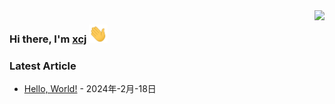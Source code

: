 <img align="right" src="https://github-readme-stats.vercel.app/api/?username=ixcj&show_icons=true&hide_title=true&include_all_commits=true&locale=cn" />

### Hi there, I'm <a href="https://xcj.im" target="_blank">xcj</a> <img src="https://raw.githubusercontent.com/ixcj/ixcj/main/assets/images/wave.gif" width="30px">

### Latest Article
<!-- blog start -->
- [Hello, World!](https://xlog.app/api/redirection?characterId=60827&noteId=1) - 2024年-2月-18日
<!-- blog end -->
